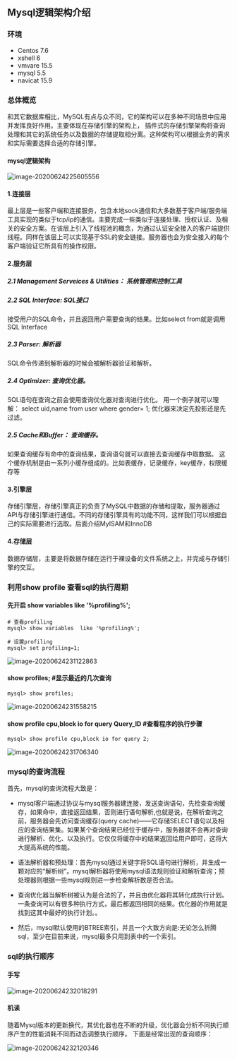 ## Mysql逻辑架构介绍

### 环境

- Centos 7.6
- xshell 6
- vmvare 15.5
- mysql 5.5
- navicat 15.9



### 总体概览

和其它数据库相比，MySQL有点与众不同，它的架构可以在多种不同场景中应用并发挥良好作用。主要体现在存储引擎的架构上，
插件式的存储引擎架构将查询处理和其它的系统任务以及数据的存储提取相分离。这种架构可以根据业务的需求和实际需要选择合适的存储引擎。



#### mysql逻辑架构

![image-20200624225605556](images/image-20200624225605556.png)



#### 1.连接层

最上层是一些客户端和连接服务，包含本地sock通信和大多数基于客户端/服务端工具实现的类似于tcp/ip的通信。主要完成一些类似于连接处理、授权认证、及相关的安全方案。在该层上引入了线程池的概念，为通过认证安全接入的客户端提供线程。同样在该层上可以实现基于SSL的安全链接。服务器也会为安全接入的每个客户端验证它所具有的操作权限。



#### 2.服务层



##### 2.1  Management Serveices & Utilities： 系统管理和控制工具  



##### 2.2  SQL Interface: SQL接口

接受用户的SQL命令，并且返回用户需要查询的结果。比如select from就是调用SQL Interface



##### 2.3 Parser: 解析器

SQL命令传递到解析器的时候会被解析器验证和解析。



##### 2.4 Optimizer: 查询优化器。

SQL语句在查询之前会使用查询优化器对查询进行优化。 
     用一个例子就可以理解： select uid,name from user where  gender= 1;
     优化器来决定先投影还是先过滤。



##### 2.5 Cache和Buffer： 查询缓存。

如果查询缓存有命中的查询结果，查询语句就可以直接去查询缓存中取数据。
这个缓存机制是由一系列小缓存组成的。比如表缓存，记录缓存，key缓存，权限缓存等



#### 3.引擎层

存储引擎层，存储引擎真正的负责了MySQL中数据的存储和提取，服务器通过API与存储引擎进行通信。不同的存储引擎具有的功能不同，这样我们可以根据自己的实际需要进行选取。后面介绍MyISAM和InnoDB



#### 4.存储层

数据存储层，主要是将数据存储在运行于裸设备的文件系统之上，并完成与存储引擎的交互。





### 利用show profile 查看sql的执行周期



#### 先开启 show variables  like '%profiling%';

```shell
# 查看profiling
mysql> show variables  like '%profiling%';

# 设置profiling
mysql> set profiling=1;
```

![image-20200624231122863](images/image-20200624231122863.png)



#### show profiles;     #显示最近的几次查询

```shell
mysql> show profiles;
```

![image-20200624231558215](images/image-20200624231558215.png)



#### show profile cpu,block io for query Query_ID  #查看程序的执行步骤

```shell
mysql> show profile cpu,block io for query 2;
```

![image-20200624231706340](images/image-20200624231706340.png)





### mysql的查询流程

首先，mysql的查询流程大致是：

- mysql客户端通过协议与mysql服务器建连接，发送查询语句，先检查查询缓存，如果命中，直接返回结果，否则进行语句解析,也就是说，在解析查询之前，服务器会先访问查询缓存(query cache)——它存储SELECT语句以及相应的查询结果集。如果某个查询结果已经位于缓存中，服务器就不会再对查询进行解析、优化、以及执行。它仅仅将缓存中的结果返回给用户即可，这将大大提高系统的性能。

- 语法解析器和预处理：首先mysql通过关键字将SQL语句进行解析，并生成一颗对应的“解析树”。mysql解析器将使用mysql语法规则验证和解析查询；预处理器则根据一些mysql规则进一步检查解析数是否合法。

- 查询优化器当解析树被认为是合法的了，并且由优化器将其转化成执行计划。一条查询可以有很多种执行方式，最后都返回相同的结果。优化器的作用就是找到这其中最好的执行计划。。

- 然后，mysql默认使用的BTREE索引，并且一个大致方向是:无论怎么折腾sql，至少在目前来说，mysql最多只用到表中的一个索引。



### sql的执行顺序



#### 手写

![image-20200624232018291](images/image-20200624232018291.png)



#### 机读

随着Mysql版本的更新换代，其优化器也在不断的升级，优化器会分析不同执行顺序产生的性能消耗不同而动态调整执行顺序。
    下面是经常出现的查询顺序：

![image-20200624232120346](images/image-20200624232120346.png)